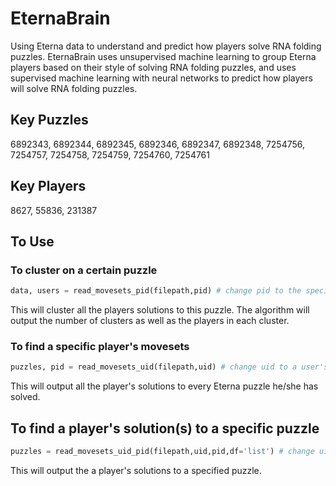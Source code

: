 # EternaBrain
Using Eterna data to understand and predict how players solve RNA folding puzzles.
EternaBrain uses unsupervised machine learning to group Eterna players based on their style of solving RNA folding puzzles, and uses supervised machine learning with neural networks to predict how players will solve RNA folding puzzles.

## Key Puzzles
6892343, 6892344, 6892345, 6892346, 6892347, 6892348, 7254756, 7254757, 7254758, 7254759, 7254760, 7254761

## Key Players
8627, 55836, 231387

## To Use
### To cluster on a certain puzzle
```python
data, users = read_movesets_pid(filepath,pid) # change pid to the specific puzzle
```
This will cluster all the players solutions to this puzzle.
The algorithm will output the number of clusters as well as the players in each cluster.

### To find a specific player's movesets
```python
puzzles, pid = read_movesets_uid(filepath,uid) # change uid to a user's ID
```
This will output all the player's solutions to every Eterna puzzle he/she has solved.

## To find a player's solution(s) to a specific puzzle
```python
puzzles = read_movesets_uid_pid(filepath,uid,pid,df='list') # change uid and pid to user ID or player ID; df is to display the movesets in either a list or dataframe format
```
This will output the a player's solutions to a specified puzzle.
